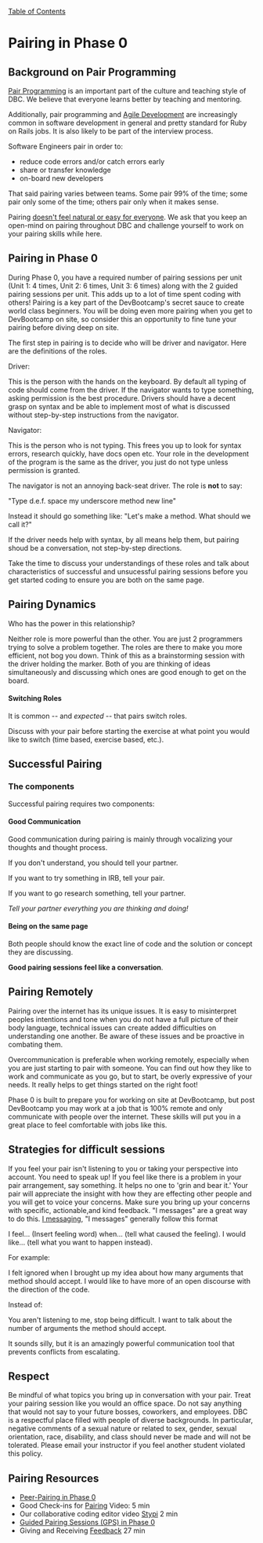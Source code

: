[Table of Contents](README.md)

# Pairing in Phase 0

## Background on Pair Programming

[Pair Programming](http://en.wikipedia.org/wiki/Pair_programming) is an important part of the culture and teaching style of DBC.  We believe that everyone learns better by teaching and mentoring.

Additionally, pair programming and [Agile Development](http://en.wikipedia.org/wiki/Agile_software_development) are increasingly common in software development in general and pretty standard for Ruby on Rails jobs.  It is also likely to be part of the interview process.

Software Engineers pair in order to:

* reduce code errors and/or catch errors early
* share or transfer knowledge
* on-board new developers

That said pairing varies between teams.  Some pair 99% of the time; some pair only some of the time; others pair only when it makes sense.

Pairing [doesn't feel natural or easy for everyone](http://blogs.atlassian.com/2009/06/pair_programming_is_kryptonite/). We ask that you keep an open-mind on pairing throughout DBC and challenge yourself to work on your pairing skills while here.

## Pairing in Phase 0

During Phase 0, you have a required number of pairing sessions per unit (Unit 1: 4 times, Unit 2: 6 times, Unit 3: 6 times) along with the 2 guided pairing sessions per unit. This adds up to a lot of time spent coding with others! Pairing is a key part of the DevBootcamp's secret sauce to create world class beginners. You will be doing even more pairing when you get to DevBootcamp on site, so consider this an opportunity to fine tune your pairing before diving deep on site.

The first step in pairing is to decide who will be driver and navigator. Here are the definitions of the roles.

Driver:

This is the person with the hands on the keyboard. By default all typing of code should come from the driver. If the navigator wants to type something, asking permission is the best procedure. Drivers should have a decent grasp on syntax and be able to implement most of what is discussed without step-by-step instructions from the navigator.


Navigator:

This is the person who is not typing. This frees you up to look for syntax errors, research quickly, have docs open etc. Your role in the development of the program is the same as the driver, you just do not type unless permission is granted. 

The navigator is not an annoying back-seat driver. The role is **not** to say:

"Type d.e.f. space my underscore method new line"

Instead it should go something like: "Let's make a method. What should we call it?"

If the driver needs help with syntax, by all means help them, but pairing shoud be a conversation, not step-by-step directions.

Take the time to discuss your understandings of these roles and talk about characteristics of successful and unsucessful pairing sessions before you get started coding to ensure you are both on the same page.

## Pairing Dynamics

Who has the power in this relationship?

Neither role is more powerful than the other. You are just 2 programmers trying to solve a problem together. The roles are there to make you more efficient, not bog you down. Think of this as a brainstorming session with the driver holding the marker. Both of you are thinking of ideas simultaneously and discussing which ones are good enough to get on the board.

#### Switching Roles
It is common -- and *expected* -- that pairs switch roles.

Discuss with your pair before starting the exercise at what point you would like to switch (time based, exercise based, etc.).


## Successful Pairing

### The components
Successful pairing requires two components:

#### Good Communication
Good communication during pairing is mainly through vocalizing your thoughts and thought process.

If you don't understand, you should tell your partner.

If you want to try something in IRB, tell your pair.

If you want to go research something, tell your partner.

*Tell your partner everything you are thinking and doing!*

#### Being on the same page
Both people should know the exact line of code and the solution or concept they are discussing.

**Good pairing sessions feel like a conversation**.

## Pairing Remotely

Pairing over the internet has its unique issues. It is easy to misinterpret peoples intentions and tone when you do not have a full picture of their body language, technical issues can create added difficulties on understanding one another. Be aware of these issues and be proactive in combating them.

Overcommunication is preferable when working remotely, especially when you are just starting to pair with someone. You can find out how they like to work and communicate as you go, but to start, be overly expressive of your needs. It really helps to get things started on the right foot!

Phase 0 is built to prepare you for working on site at DevBootcamp, but post DevBootcamp you may work at a job that is 100% remote and only communicate with people over the internet. These skills will put you in a great place to feel comfortable with jobs like this.

## Strategies for difficult sessions
If you feel your pair isn't listening to you or taking your perspective into account. You need to speak up! If you feel like there is a problem in your pair arrangement, say something. It helps no one to 'grin and bear it.' Your pair will appreciate the insight with how they are effecting other people and you will get to voice your concerns. Make sure you bring up your concerns with specific, actionable,and kind feedback. "I messages" are a great way to do this. [I messaging](http://en.wikipedia.org/wiki/I-message), "I messages" generally follow this format

I feel... (Insert feeling word)
when... (tell what caused the feeling).
I would like... (tell what you want to happen instead).

For example:

I felt ignored when I brought up my idea about how many arguments that method should accept. I would like to have more of an open discourse with the direction of the code.

Instead of:

You aren't listening to me, stop being difficult. I want to talk about the number of arguments the method should accept.

It sounds silly, but it is an amazingly powerful communication tool that prevents conflicts from escalating.

## Respect
Be mindful of what topics you bring up in conversation with your pair. Treat your pairing session like you would an office space. Do not say anything that would not say to your future bosses, coworkers, and employees.  DBC is a respectful place filled with people of diverse backgrounds.  In particular, negative comments of a sexual nature or related to sex, gender, sexual orientation, race, disability, and class should never be made and will not be tolerated.  Please email your instructor if you feel another student violated this policy.


## Pairing Resources
- [Peer-Pairing in Phase 0](peer-pairing-sessions.md)
- Good Check-ins for [Pairing](https://vimeo.com/76662569) Video: 5 min
- Our collaborative coding editor video [Stypi](https://vimeo.com/76870082) 2 min
- [Guided Pairing Sessions (GPS) in Phase 0](guided-pairing-sessions.md)
- Giving and Receiving [Feedback](https://vimeo.com/99780302) 27 min
